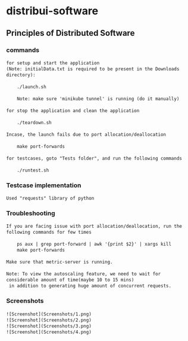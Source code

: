 # distribui-software

## Principles of Distributed Software

### commands

    for setup and start the application 
    (Note: initialData.txt is required to be present in the Downloads directory):

        ./launch.sh

        Note: make sure 'minikube tunnel' is running (do it manually)

    for stop the application and clean the application

        ./teardown.sh

    Incase, the launch fails due to port allocation/deallocation

        make port-forwards

    for testcases, goto "Tests folder", and run the following commands

        ./runtest.sh

### Testcase implementation

    Used "requests" library of python

### Troubleshooting

    If you are facing issue with port allocation/deallocation, run the following commands for few times

        ps aux | grep port-forward | awk '{print $2}' | xargs kill
        make port-forwards

    Make sure that metric-server is running.

    Note: To view the autoscaling feature, we need to wait for considerable amount of time(maybe 10 to 15 mins)
     in addition to generating huge amount of concurrent requests.

### Screenshots

    ![Screenshot](Screenshots/1.png)
    ![Screenshot](Screenshots/2.png)
    ![Screenshot](Screenshots/3.png)
    ![Screenshot](Screenshots/4.png)